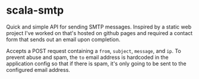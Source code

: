 scala-smtp
=====
Quick and simple API for sending SMTP messages. Inspired by a static web project I've worked on that's hosted on github pages and required a contact form that sends out an email upon completion.

Accepts a POST request containing a `from`, `subject`, `message`, and `ip`. To prevent abuse and spam, the `to` email address is hardcoded in the application config so that if there is spam, it's only going to be sent to the configured email address.
